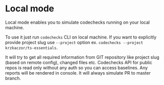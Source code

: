 # Local mode

Local mode enables you to simulate codechecks running on your local machine.

To use it just run `codechecks` CLI on local machine. If you want to explicitly provide project slug
use `--project` option ex. `codechecks --project krzkaczor/ts-essentials`.

It will try to get all required information from GIT repository like project slug (based on remote
config), changed files etc. Codechecks API for public repos is read only without any auth so you can
access baselines. Any reports will be rendered in console. It will always simulate PR to master
branch.
